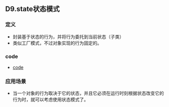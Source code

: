 ## D9.state状态模式

### 定义

- 封装基于状态的行为，并将行为委托到当前状态（子类）
- 类似工厂模式，不过对象实现的行为固定的。

### code
- [code](../state/readme.md)


### 应用场景

- 当一个对象的行为取决于它的状态，并且它必须在运行时刻根据状态改变它的行为时，就可以考虑使用状态模式了。